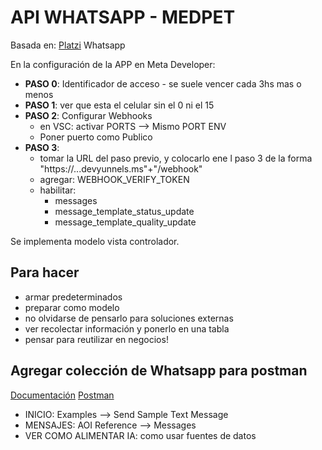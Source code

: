 # API WHATSAPP - MEDPET

Basada en: [Platzi](https://platzi.com/cursos/whatsapp-api/) Whatsapp

En la configuración de la APP en Meta Developer:

* **PASO 0**: Identificador de acceso - se suele vencer cada 3hs mas o menos
* **PASO 1**: ver que esta el celular sin el 0 ni el 15
* **PASO 2**: Configurar Webhooks
  * en VSC: activar PORTS --> Mismo PORT ENV
  * Poner puerto como Publico
* **PASO 3**:
  * tomar la URL del paso previo, y colocarlo ene l paso 3 de la forma "https://...devyunnels.ms"+"/webhook"
  * agregar: WEBHOOK_VERIFY_TOKEN
  * habilitar:
    * messages
    * message_template_status_update
    * message_template_quality_update

Se implementa modelo vista controlador.

## Para hacer

* armar predeterminados
* preparar como modelo
* no olvidarse de pensarlo para soluciones externas
* ver recolectar información y ponerlo en una tabla
* pensar para reutilizar en negocios!

## Agregar colección de Whatsapp para postman

[Documentación](https://developers.facebook.com/docs/whatsapp/cloud-api/reference/messages)
[Postman](https://elements.getpostman.com/view/fork?collection=13382743-84d01ff8-4253-4720-b454-af661f36acc2&referrer=https%3A%2F%2Fdevelopers.facebook.com%2Fapp%2Fdashboard#)

* INICIO: Examples --> Send Sample Text Message
* MENSAJES: AOI Reference --> Messages
* VER COMO ALIMENTAR IA: como usar fuentes de datos
